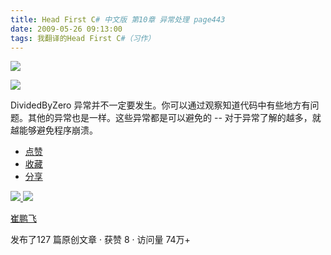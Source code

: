 ```yaml
---
title: Head First C# 中文版 第10章 异常处理 page443
date: 2009-05-26 09:13:00
tags: 我翻译的Head First C#（习作）
---
```

![](http://student.csdn.net/attachment/200905/26/39098_12433004845Z9I.jpg)

![](http://student.csdn.net/attachment/200905/26/39098_12433004855gvE.jpg)

DividedByZero  异常并不一定要发生。你可以通过观察知道代码中有些地方有问题。其他的异常也是一样。这些异常都是可以避免的  \--
对于异常了解的越多，就越能够避免程序崩溃。

  * [ 点赞  ](javascript:;)
  * [ 收藏  ](javascript:;)
  * [ 分享 ](javascript:;)

[ ![](https://profile.csdnimg.cn/5/2/5/3_cuipengfei1)
![](https://g.csdnimg.cn/static/user-reg-year/1x/11.png)
](https://blog.csdn.net/cuipengfei1)

[ 崔鹏飞 ](https://blog.csdn.net/cuipengfei1)

发布了127 篇原创文章  ·  获赞 8  ·  访问量 74万+

